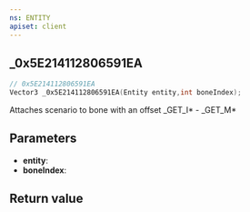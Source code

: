 ```yaml
---
ns: ENTITY
apiset: client
---
```

## _0x5E214112806591EA

```c
// 0x5E214112806591EA
Vector3 _0x5E214112806591EA(Entity entity,int boneIndex);
```

Attaches scenario to bone with an offset
_GET_I* - _GET_M*

## Parameters
* **entity**:
* **boneIndex**:

## Return value

